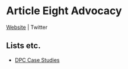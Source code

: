 # Article Eight Advocacy

[Website](article8.ie) | Twitter

## Lists etc.

+ [DPC Case Studies](2019)
